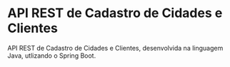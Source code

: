 # API REST de Cadastro de Cidades e Clientes
API REST de Cadastro de Cidades e Clientes, desenvolvida na linguagem Java, utlizando o Spring Boot.
